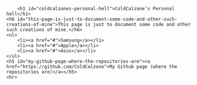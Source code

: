 <section>
<style>
ul {
    list-style-type: none;
}

ul li{
    float: left;
    width: 140px;
    height: 60px;
    font-size: 20px;
    line-height: 60px;
    /* border: 1px solid #000; */
    text-align: center;
}

ul li a{
    text-decoration: none;
    color: #000;
    /* background-color: red; */
    display: block;
}

ul li a:hover{
    background-color: #0cd2f3;
    transition: 1s all ease;
}

ul li ul li{
    display: none;
    background-color: #fff;
    height: 60px;
    box-shadow: rgba(0,0,0,0.2) 0 2px 6px 0;
    transition: 1s all ease;
}
ul li:hover ul li{
    display: block;
    transition: 1s all;
    animation: drop 1s ease;
}
</style>
<script>
	/* WHY CAN'T THE INTERNET EVER SHOW ME *UP TO DATE* THINGS? */
	var restrictedTag = window.location.href.split("#")[1];
	var projects = []
	var root = document.getElementById("main_content");
	function addToPage(value, index, array) {
		if(value["tags"].includes(restrictedTag) {
			var post = document.createElement("div");
			var name = document.createElement("h3");
			name.innerHTML = value["name"];
			post.appendChild(name);
			var description = document.createElement("p");
			description.innerHTML = value["description"];
			post.appendChild(description);
			var source = document.createElement("h6");
			source.innerHTML = "<a href = \"" + value["source"] + "\">View the source code.</a>"
			post.appendChild(source);
			var tags = document.createElement("h6");
			tags.innerHTML = "Tags: " + value["tags"].join(", ");
			post.appendChild(tags);
			root.appendChild(post);
			root.appendChild(document.createElement("hr"));
		}
	}
	async function generateSite() {
		await fetch("./projects.json")
	        	.then(response => {
				return response.json();
			}).then(json => projects = json);
		projects.forEach(addToPage); 
	}
	generateSite();
</script>
        <h1 id="coldcalzones-personal-hell">ColdCalzone’s Personal hell</h1>
	<h6 id="this-page-is-just-to-document-some-code-and-other-such-creations-of-mine">This page is just to document some code and other such creations of mine.</h6>
	<ul>
		<li><a href="#">Samsung</a></li>
		<li><a href="#">Apple</a></li>
		<li><a href="#">Asus</a></li>
	</ul>
	<h5 id="my-github-page-where-the-repositories-are"><a href="https://github.com/ColdCalzone">My Github page (where the repositories are)</a></h5>
	<hr>
</section>
